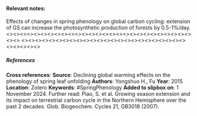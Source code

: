 #### **Relevant notes**:
Effects of changes in spring phenology on global carbon cycling: extension of GS can increase the photosynthetic production of forests by 0.5-1%/day.
<><><><><><><><><><><><><><><><><><><><><><><><><><><><><>
<><><><><><><><><><><><><><><><><><><><><><><><><><><><><>
##### References
**Cross references**: 
**Source**: Declining global warming effects on the phenology of spring leaf unfolding
**Authors**: Yongshuo H., Fu
**Year**: 2015
**Location**: Zotero
**Keywords**: #SpringPhenology 
**Added to slipbox on**:  1 November 2024. 
Further read: Piao, S. et al. Growing season extension and its impact on terrestrial carbon cycle in the Northern Hemisphere over the past 2 decades. Glob. Biogeochem. Cycles 21, GB3018 (2007).
